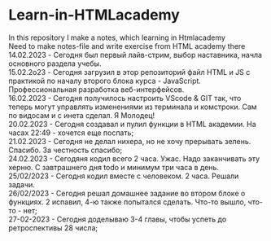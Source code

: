 # Learn-in-HTMLacademy
In this repository I make a notes, which learning in Htmlacademy<br>
Need to make notes-file and write exercise from HTML academy there <br>
14.02.2023 - Сегодня был первый лайв-стрим, выбор наставника, начла основного раздела учебы.<br>
15.02.2o23 - Сегодня загрузил в этор репозиторий файл HTML и JS с практикой по началу второго блока курса - JavaScript. Профессиональная разработка веб-интерфейсов.<br>
16.02.2023 - Сегодня получилось настроить VScode & GIT так, что теперь могут управлять изменениями из терминала и комстроки. Сам по видосам и с инета сделал. Я Молодец!
<br>
20.02.2023 - Сегодня создавал и пулил функции в HTML академии. На часах 22:49 - хочется еще поспать;<br>
21.02.2023 - Сегодня не делал нихера, но не хочу прерывать зелень. Спасибо. За честность спасибо;<br>
24.02.2023 - Сегодяня кодил всего 2 часа. Ужас. Надо заканчивать эту херню. С завтрашнего дня todo и минимум три часа в день.<br>
25/02/2023 - Сегодня кодил вместе с человеком. 2 часа. Решали задачи.<br>
26/02/2023 - Сегодня решал домашнее задание во втором блоке о функциях. 2 испавил, 4-ю также попытался сделать. Что-то вышло, что-то - нет;<br>
27-02-2023 - Сегодня доделываю 3-4 главы, чтобы успеть до ретроспективы 28 числа;
